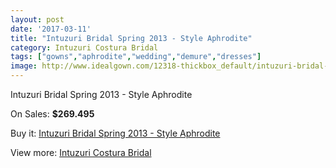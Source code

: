 ```yaml
---
layout: post
date: '2017-03-11'
title: "Intuzuri Bridal Spring 2013 - Style Aphrodite"
category: Intuzuri Costura Bridal
tags: ["gowns","aphrodite","wedding","demure","dresses"]
image: http://www.idealgown.com/12318-thickbox_default/intuzuri-bridal-spring-2013-style-aphrodite.jpg
---
```

Intuzuri Bridal Spring 2013 - Style Aphrodite

On Sales: **$269.495**
<a href="https://www.idealgown.com/en/intuzuri-costura-bridal/4976-intuzuri-bridal-spring-2013-style-aphrodite.html"><amp-img layout="responsive" width="600" height="600" src="//www.idealgown.com/12318-thickbox_default/intuzuri-bridal-spring-2013-style-aphrodite.jpg" alt="Intuzuri Bridal Spring 2013 - Style Aphrodite 0" /></a>
<a href="https://www.idealgown.com/en/intuzuri-costura-bridal/4976-intuzuri-bridal-spring-2013-style-aphrodite.html"><amp-img layout="responsive" width="600" height="600" src="//www.idealgown.com/12320-thickbox_default/intuzuri-bridal-spring-2013-style-aphrodite.jpg" alt="Intuzuri Bridal Spring 2013 - Style Aphrodite 1" /></a>
<a href="https://www.idealgown.com/en/intuzuri-costura-bridal/4976-intuzuri-bridal-spring-2013-style-aphrodite.html"><amp-img layout="responsive" width="600" height="600" src="//www.idealgown.com/12319-thickbox_default/intuzuri-bridal-spring-2013-style-aphrodite.jpg" alt="Intuzuri Bridal Spring 2013 - Style Aphrodite 2" /></a>

Buy it: [Intuzuri Bridal Spring 2013 - Style Aphrodite](https://www.idealgown.com/en/intuzuri-costura-bridal/4976-intuzuri-bridal-spring-2013-style-aphrodite.html "Intuzuri Bridal Spring 2013 - Style Aphrodite")

View more: [Intuzuri Costura Bridal](https://www.idealgown.com/en/63-intuzuri-costura-bridal "Intuzuri Costura Bridal")